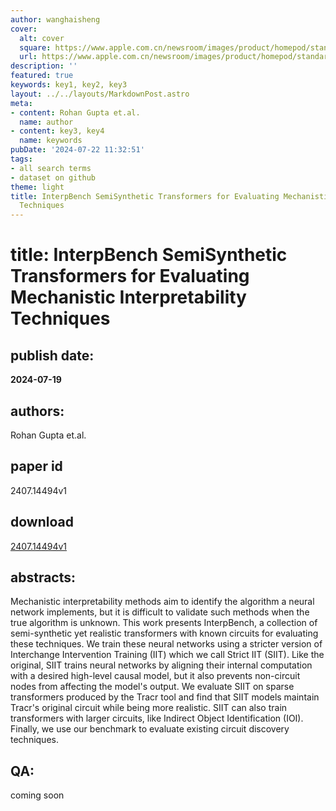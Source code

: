 ```yaml
---
author: wanghaisheng
cover:
  alt: cover
  square: https://www.apple.com.cn/newsroom/images/product/homepod/standard/Apple-HomePod-hero-230118_big.jpg.large_2x.jpg
  url: https://www.apple.com.cn/newsroom/images/product/homepod/standard/Apple-HomePod-hero-230118_big.jpg.large_2x.jpg
description: ''
featured: true
keywords: key1, key2, key3
layout: ../../layouts/MarkdownPost.astro
meta:
- content: Rohan Gupta et.al.
  name: author
- content: key3, key4
  name: keywords
pubDate: '2024-07-22 11:32:51'
tags:
- all search terms
- dataset on github
theme: light
title: InterpBench SemiSynthetic Transformers for Evaluating Mechanistic Interpretability
  Techniques
---
```


# title: InterpBench SemiSynthetic Transformers for Evaluating Mechanistic Interpretability Techniques 
## publish date: 
**2024-07-19** 
## authors: 
  Rohan Gupta et.al. 
## paper id
2407.14494v1
## download
[2407.14494v1](http://arxiv.org/abs/2407.14494v1)
## abstracts:
Mechanistic interpretability methods aim to identify the algorithm a neural network implements, but it is difficult to validate such methods when the true algorithm is unknown. This work presents InterpBench, a collection of semi-synthetic yet realistic transformers with known circuits for evaluating these techniques. We train these neural networks using a stricter version of Interchange Intervention Training (IIT) which we call Strict IIT (SIIT). Like the original, SIIT trains neural networks by aligning their internal computation with a desired high-level causal model, but it also prevents non-circuit nodes from affecting the model's output. We evaluate SIIT on sparse transformers produced by the Tracr tool and find that SIIT models maintain Tracr's original circuit while being more realistic. SIIT can also train transformers with larger circuits, like Indirect Object Identification (IOI). Finally, we use our benchmark to evaluate existing circuit discovery techniques.
## QA:
coming soon
